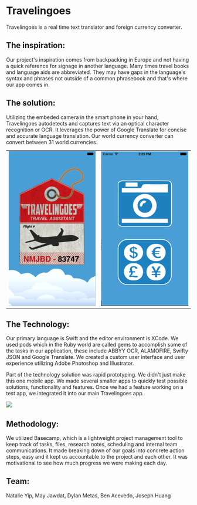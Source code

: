 # Travelingoes
Travelingoes is a real time text translator and foreign currency converter.

## The inspiration: 
Our project's inspiration comes from backpacking in Europe and not having a quick reference for signage in another language. Many times travel books and language aids are abbreviated. They may have gaps in the language's syntax and phrases not outside of a common phrasebook and that's where our app comes in.

## The solution:
Utilizing the embeded camera in the smart phone in your hand, Travelingoes autodetects and captures text via an optical character recognition or OCR.
It leverages the power of Google Translate for concise and accurate language translation.
Our world currency converter can convert between 31 world currencies.

<table>
<tr>
<td>
<img src="images/travelingoes-tag.png">
</td>
<td>
<img src="images/travelgoes-options.png">
</td>
</tr>
</table>


## The Technology:
Our primary language is Swift and the editor environment is XCode.
We used pods which in the Ruby world are called gems to accomplish some of the tasks in our application, these include ABBYY OCR, ALAMOFIRE, Swifty JSON and Google Translate.
We created a custom user interface and user experience utilizing Adobe Photoshop and Illustrator.

Part of the technology solution was rapid prototyping. We didn't just make this one mobile app. We made several smaller apps to quickly test possible solutions, functionality and features.
Once we had a feature working on a test app, we integrated it into our main Travelingoes app. 

<img src="/images/Travelingoes_Demo.gif">

## Methodology:
We utilized Basecamp, which is a lightweight project management tool to keep track of tasks, files, research notes, scheduling and internal team communications. It made breaking down of our goals into concrete action steps, easy and it kept us accountable to the project and each other. It was motivational to see how much progress we were making each day.

## Team:
Natalie Yip,
May Jawdat,
Dylan Metas,
Ben Acevedo,
Joseph Huang
